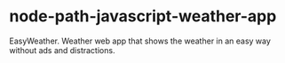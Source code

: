 # node-path-javascript-weather-app
EasyWeather. Weather web app that shows the weather in an easy way without ads and distractions.
